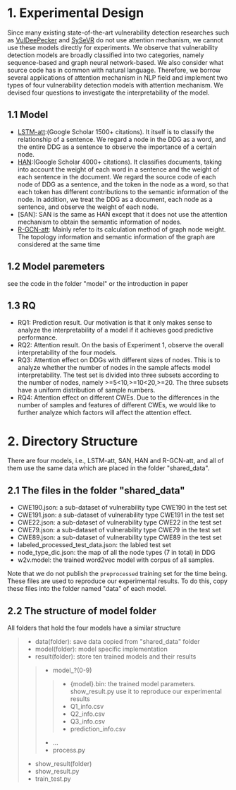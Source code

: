 # 1. Experimental Design
Since many existing state-of-the-art vulnerability detection researches such as [VulDeePecker](https://arxiv.org/abs/1801.01681) and [SySeVR](https://arxiv.org/pdf/1807.06756.pdf) do not use attention mechanism, we cannot use these models directly for experiments. We observe that vulnerability detection models are broadly classified into two categories, namely sequence-based and graph neural network-based. We also consider what source code has in common with natural language. Therefore, we borrow several applications of attention mechanism in NLP field and implement two types of four vulnerability detection models with attention mechanism. We devised four questions to investigate the interpretability of the model.
## 1.1 Model
   * [LSTM-att](https://aclanthology.org/P16-2034.pdf):(Google Scholar 1500+ citations). It itself is to classify the relationship of a sentence. We regard a node in        the DDG as a word, and the entire DDG as a sentence to observe the importance of a certain node.
   * [HAN](https://aclanthology.org/N16-1174.pdf):(Google Scholar 4000+ citations). It classifies documents, taking into account the weight of each word in a sentence      and the weight of each sentence in the document. We regard the source code of each node of DDG as a sentence, and the token in the node as a word, so that each        token has different contributions to the semantic information of the node. In addition, we treat the DDG as a document, each node as a sentence, and observe the        weight of each node.
   * [SAN]: SAN is the same as HAN except that it does not use the attention mechanism to obtain the semantic information of nodes.
   * [R-GCN-att](https://arxiv.org/abs/2109.02527): Mainly refer to its calculation method of graph node weight. The topology information and semantic information of        the graph are considered at the same time
## 1.2 Model paremeters
   see the code in the folder "model" or the introduction in paper
## 1.3 RQ
   * RQ1: Prediction result. Our motivation is that it only makes sense to analyze the interpretability of a model if it achieves good predictive performance.
   * RQ2: Attention result. On the basis of Experiment 1, observe the overall interpretability of the four models.
   * RQ3: Attention effect on DDGs with different sizes of nodes. This is to analyze whether the number of nodes in the sample affects model interpretability. The test      set is divided into three subsets according to the number of nodes, namely >=5<10,>=10<20,>=20. The three subsets have a uniform distribution of sample numbers.
   * RQ4: Attention effect on different CWEs. Due to the differences in the number of samples and features of different CWEs, we would like to further analyze which        factors will affect the attention effect.

# 2. Directory Structure
There are four models, i.e., LSTM-att, SAN, HAN and R-GCN-att, and all of them use the same data which are placed in the folder "shared_data".
## 2.1 The files in the folder "shared_data"
   * CWE190.json: a sub-dataset of vulnerability type CWE190 in the test set
   * CWE191.json: a sub-dataset of vulnerability type CWE191 in the test set
   * CWE22.json: a sub-dataset of vulnerability type CWE22 in the test set
   * CWE79.json: a sub-dataset of vulnerability type CWE79 in the test set
   * CWE89.json: a sub-dataset of vulnerability type CWE89 in the test set
   * labeled_processed_test_data.json: the labled test set
   * node_type_dic.json: the map of all the node types (7 in total) in DDG
   * w2v.model: the trained word2vec model with corpus of all samples.
   
   Note that we do not publish the `preprocessed` training set for the time being. These files are used to reproduce our experimental results. To do this, 
   copy these files into the folder named "data" of each model.
## 2.2 The structure of model folder
   All folders that hold the four models have a similar structure
   >* data(folder): save data copied from "shared_data" folder
   >* model(folder): model specific implementation
   >* result(folder): store ten trained models and their results
   >>* model_?(0-9)
   >>>* {model}.bin: the trained model parameters. show_result.py use it to reproduce our experimental results
   >>>* Q1_info.csv
   >>>* Q2_info.csv
   >>>* Q3_info.csv
   >>>* prediction_info.csv
   >>* ...
   >>* process.py
   >* show_result(folder)
   >* show_result.py
   >* train_test.py
